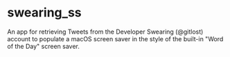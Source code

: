 # swearing_ss
An app for retrieving Tweets from the Developer Swearing (@gitlost) account to populate a macOS screen saver in the style of the built-in "Word of the Day" screen saver.
